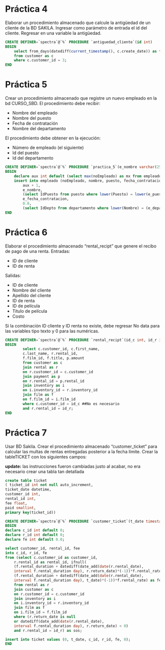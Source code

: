 # Práctica 4
Elaborar un procedimiento almacenado que calcule la antigüedad de un cliente de la BD SAKILA. Ingresar como parámetro de entrada el id del cliente. Regresar en una variable la antigüedad.
```sql
CREATE DEFINER=`spectra`@`%` PROCEDURE `antiguedad_cliente`(id int)
BEGIN
	select from_days(datediff(current_timestamp(), c.create_date)) as time
	from customer as c
	where c.customer_id = 3;
END
```

# Práctica 5
Crear un procedimiento almacenado que registre un nuevo empleado en la bd CURSO_SBD. El procedimiento debe recibir:

* Nombre del empleado
* Nombre del puesto
* Fecha de contratación
* Nombre del departamento

El procedimiento debe obtener en la ejecución:

* Número de empleado (el siguiente)
* Id del puesto
* Id del departamento

```sql
CREATE DEFINER=`spectra`@`%` PROCEDURE `practica_5`(e_nombre varchar(255), e_puesto varchar(255), e_fecha_contratacion date, e_departamento varchar(255))
BEGIN
	declare aux int default (select max(noEmpleado) as mx from empleado);
	insert into empleado (noEmpleado, nombre, puesto, fecha_contratacion, Comision, depto) values(
    	aux + 1, 
    	e_nombre,
    	(select IdPuesto from puesto where lower(Puesto) = lower(e_puesto)),
    	e_fecha_contratacion,
    	0.0,
    	(select IdDepto from departamento where lower(Nombre) = (e_departamento)));
END
```

# Práctica 6
Elaborar el procedimiento almacenado “rental_recipt” que genere el recibo de pago de una renta. Entradas:

* ID de cliente
* ID de renta

Salidas:

* ID de cliente
* Nombre del cliente
* Apellido del cliente
* ID de renta
* ID de película
* Título de película
* Costo

Si la combinación ID cliente y ID renta no existe, debe regresar No data para las variables tipo texto y 0 para las numéricas.

```sql
CREATE DEFINER=`spectra`@`%` PROCEDURE `rental_recipt`(id_c int, id_r int)
BEGIN
		select c.customer_id, c.first_name,
		c.last_name, r.rental_id,
		f.film_id, f.title, p.amount
		from customer as c
		join rental as r
		on r.customer_id = c.customer_id
		join payment as p
		on r.rental_id = p.rental_id
		join inventory as i
		on i.inventory_id = r.inventory_id
		join film as f
		on f.film_id = i.film_id
		where c.customer_id = id_c ##No es necesario
		and r.rental_id = id_r;
END
```

# Práctica 7
Usar BD Sakila. Crear el procedimiento almacenado “customer_ticket” para calcular las multas de rentas entregadas posterior a la fecha límite. Crear la tableTICKET con los siguientes campos:

**update:** las instrucciones fueron cambiadas justo al acabar, no era necesario crear una tabla tan detallada

```sql
create table ticket
( ticket_id int not null auto_increment,
ticket_date datetime,
customer_id int,
rental_id int,
fee float,
paid smallint,
primary key(ticket_id))
```

```sql
CREATE DEFINER=`spectra`@`%` PROCEDURE `customer_ticket`(t_date timestamp, id_r int)
BEGIN
declare c_id int default 0;
declare r_id int default 0;
declare fe int default 0.0;

select customer_id, rental_id, fee 
into c_id, r_id, fe
from (select c.customer_id as customer_id, 
	r.rental_id as rental_id, ifnull(
	(f.rental_duration + datediff(date_add(date(r.rental_date), 
	interval f.rental_duration day), r.return_date)*(-1))*f.rental_rate, 
	(f.rental_duration + datediff(date_add(date(r.rental_date), 
	interval f.rental_duration day), t_date)*(-1))*f.rental_rate) as fee
	from rental as r
	join customer as c
	on r.customer_id = c.customer_id
	join inventory as i
	on i.inventory_id = r.inventory_id
	join film as f
	on i.film_id = f.film_id
	where (r.return_date is null
	or datediff(date_add(date(r.rental_date), 
	interval f.rental_duration day), r.return_date) < 0)
	and r.rental_id = id_r) as sos;

insert into ticket values (0, t_date, c_id, r_id, fe, 0);
END
```
